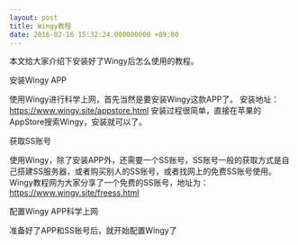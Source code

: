 ```yaml
---
layout: post
title: Wingy教程
date: 2016-02-16 15:32:24.000000000 +09:00
---
```

本文给大家介绍下安装好了Wingy后怎么使用的教程。



安装Wingy APP

使用Wingy进行科学上网，首先当然是要安装Wingy这款APP了。
安装地址：https://www.wingy.site/appstore.html
安装过程很简单，直接在苹果的AppStore搜索Wingy，安装就可以了。


获取SS账号

使用Wingy，除了安装APP外，还需要一个SS账号，SS账号一般的获取方式是自己搭建SS服务器，或者购买别人的SS账号，或者找网上的免费SS账号使用。
Wingy教程网为大家分享了一个免费的SS账号，地址为：https://www.wingy.site/freess.html

配置Wingy APP科学上网

准备好了APP和SS账号后，就开始配置Wingy了
